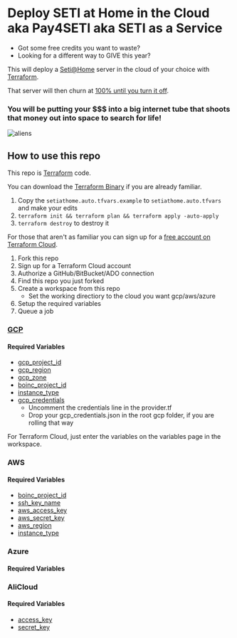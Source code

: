 # Deploy SETI at Home in the Cloud aka Pay4SETI aka SETI as a Service
 
- Got some free credits you want to waste?
- Looking for a different way to GIVE this year?

This will deploy a [Seti@Home](https://setiathome.berkeley.edu/) server in the cloud of your choice with [Terraform](https://www.terraform.io/).

That server will then churn at [100% until you turn it off](https://setiathome.berkeley.edu/top_hosts.php).

### You will be putting your $$$ into a big internet tube that shoots that money out into space to search for life!

![aliens](http://www.mcgilltribune.com/wp-content/uploads/2019/11/ancient-aliens-S12-desktop-2048x1152-copy-1-1000x500.jpg)

## How to use this repo
This repo is [Terraform](https://www.terraform.io/) code. 

You can download the [Terraform Binary](https://www.terraform.io/downloads.html) if you are already familiar. 
1. Copy the ```setiathome.auto.tfvars.example``` to ```setiathome.auto.tfvars``` and make your edits
1. ```terraform init && terraform plan && terraform apply -auto-apply```
1. ```terraform destroy``` to destroy it


For those that aren't as familiar you can sign up for a [free account on Terraform Cloud](https://app.terraform.io/signup/account). 
1. Fork this repo
1. Sign up for a Terraform Cloud account
1. Authorize a GitHub/BitBucket/ADO connection
1. Find this repo you just forked
1. Create a workspace from this repo
   * Set the working directiory to the cloud you want gcp/aws/azure
1. Setup the required variables
1. Queue a job

### [GCP](https://console.cloud.google.com/)
#### Required Variables
* [gcp_project_id](https://support.google.com/googleapi/answer/7014113?hl=en)
* [gcp_region](https://cloud.google.com/compute/docs/regions-zones/)
* [gcp_zone](https://cloud.google.com/compute/docs/regions-zones/)
* [boinc_project_id](https://boinc.berkeley.edu/wiki/Boinccmd_tool)
* [instance_type](https://cloud.google.com/compute/docs/machine-types)
* [gcp_credentials](https://cloud.google.com/docs/authentication/getting-started)
    * Uncomment the credentials line in the provider.tf 
    * Drop your gcp_credentials.json in the root gcp folder, if you are rolling that way

For Terraform Cloud, just enter the variables on the variables page in the workspace.

### AWS
#### Required Variables
* [boinc_project_id](https://boinc.berkeley.edu/wiki/Boinccmd_tool)
* [ssh_key_name](https://docs.aws.amazon.com/AWSEC2/latest/UserGuide/ec2-key-pairs.html)
* [aws_access_key](https://aws.amazon.com/blogs/security/wheres-my-secret-access-key/)
* [aws_secret_key](https://aws.amazon.com/blogs/security/wheres-my-secret-access-key/)
* [aws_region](https://docs.aws.amazon.com/AWSEC2/latest/UserGuide/using-regions-availability-zones.html)
* [instance_type](https://aws.amazon.com/ec2/instance-types/)


### Azure
#### Required Variables




### AliCloud
#### Required Variables
* [access_key](https://www.alibabacloud.com/help/doc-detail/29009.htm)
* [secret_key](https://www.alibabacloud.com/help/doc-detail/29009.htm)
